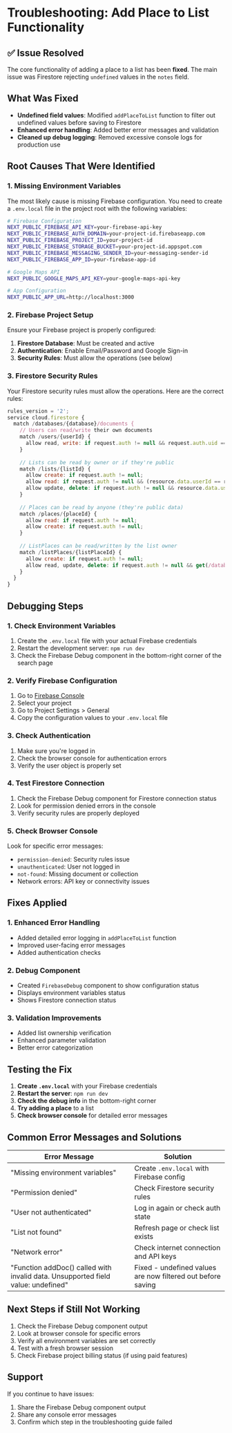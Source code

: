 # Troubleshooting: Add Place to List Functionality

## ✅ Issue Resolved
The core functionality of adding a place to a list has been **fixed**. The main issue was Firestore rejecting `undefined` values in the `notes` field.

## What Was Fixed
- **Undefined field values**: Modified `addPlaceToList` function to filter out undefined values before saving to Firestore
- **Enhanced error handling**: Added better error messages and validation
- **Cleaned up debug logging**: Removed excessive console logs for production use

## Root Causes That Were Identified

### 1. Missing Environment Variables
The most likely cause is missing Firebase configuration. You need to create a `.env.local` file in the project root with the following variables:

```bash
# Firebase Configuration
NEXT_PUBLIC_FIREBASE_API_KEY=your-firebase-api-key
NEXT_PUBLIC_FIREBASE_AUTH_DOMAIN=your-project-id.firebaseapp.com
NEXT_PUBLIC_FIREBASE_PROJECT_ID=your-project-id
NEXT_PUBLIC_FIREBASE_STORAGE_BUCKET=your-project-id.appspot.com
NEXT_PUBLIC_FIREBASE_MESSAGING_SENDER_ID=your-messaging-sender-id
NEXT_PUBLIC_FIREBASE_APP_ID=your-firebase-app-id

# Google Maps API
NEXT_PUBLIC_GOOGLE_MAPS_API_KEY=your-google-maps-api-key

# App Configuration
NEXT_PUBLIC_APP_URL=http://localhost:3000
```

### 2. Firebase Project Setup
Ensure your Firebase project is properly configured:

1. **Firestore Database**: Must be created and active
2. **Authentication**: Enable Email/Password and Google Sign-in
3. **Security Rules**: Must allow the operations (see below)

### 3. Firestore Security Rules
Your Firestore security rules must allow the operations. Here are the correct rules:

```javascript
rules_version = '2';
service cloud.firestore {
  match /databases/{database}/documents {
    // Users can read/write their own documents
    match /users/{userId} {
      allow read, write: if request.auth != null && request.auth.uid == userId;
    }
    
    // Lists can be read by owner or if they're public
    match /lists/{listId} {
      allow create: if request.auth != null;
      allow read: if request.auth != null && (resource.data.userId == request.auth.uid || resource.data.isPublic == true);
      allow update, delete: if request.auth != null && resource.data.userId == request.auth.uid;
    }
    
    // Places can be read by anyone (they're public data)
    match /places/{placeId} {
      allow read: if request.auth != null;
      allow create: if request.auth != null;
    }
    
    // ListPlaces can be read/written by the list owner
    match /listPlaces/{listPlaceId} {
      allow create: if request.auth != null;
      allow read, update, delete: if request.auth != null && get(/databases/$(database)/documents/lists/$(resource.data.listId)).data.userId == request.auth.uid;
    }
  }
}
```

## Debugging Steps

### 1. Check Environment Variables
1. Create the `.env.local` file with your actual Firebase credentials
2. Restart the development server: `npm run dev`
3. Check the Firebase Debug component in the bottom-right corner of the search page

### 2. Verify Firebase Configuration
1. Go to [Firebase Console](https://console.firebase.google.com)
2. Select your project
3. Go to Project Settings > General
4. Copy the configuration values to your `.env.local` file

### 3. Check Authentication
1. Make sure you're logged in
2. Check the browser console for authentication errors
3. Verify the user object is properly set

### 4. Test Firestore Connection
1. Check the Firebase Debug component for Firestore connection status
2. Look for permission denied errors in the console
3. Verify security rules are properly deployed

### 5. Check Browser Console
Look for specific error messages:
- `permission-denied`: Security rules issue
- `unauthenticated`: User not logged in
- `not-found`: Missing document or collection
- Network errors: API key or connectivity issues

## Fixes Applied

### 1. Enhanced Error Handling
- Added detailed error logging in `addPlaceToList` function
- Improved user-facing error messages
- Added authentication checks

### 2. Debug Component
- Created `FirebaseDebug` component to show configuration status
- Displays environment variables status
- Shows Firestore connection status

### 3. Validation Improvements
- Added list ownership verification
- Enhanced parameter validation
- Better error categorization

## Testing the Fix

1. **Create `.env.local`** with your Firebase credentials
2. **Restart the server**: `npm run dev`
3. **Check the debug info** in the bottom-right corner
4. **Try adding a place** to a list
5. **Check browser console** for detailed error messages

## Common Error Messages and Solutions

| Error Message | Solution |
|---------------|----------|
| "Missing environment variables" | Create `.env.local` with Firebase config |
| "Permission denied" | Check Firestore security rules |
| "User not authenticated" | Log in again or check auth state |
| "List not found" | Refresh page or check list exists |
| "Network error" | Check internet connection and API keys |
| "Function addDoc() called with invalid data. Unsupported field value: undefined" | Fixed - undefined values are now filtered out before saving |

## Next Steps if Still Not Working

1. Check the Firebase Debug component output
2. Look at browser console for specific errors
3. Verify all environment variables are set correctly
4. Test with a fresh browser session
5. Check Firebase project billing status (if using paid features)

## Support

If you continue to have issues:
1. Share the Firebase Debug component output
2. Share any console error messages
3. Confirm which step in the troubleshooting guide failed 